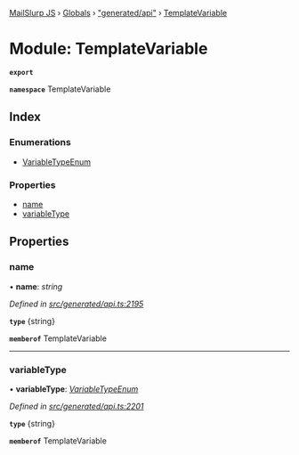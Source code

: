 [MailSlurp JS](../README.md) › [Globals](../globals.md) › ["generated/api"](_generated_api_.md) › [TemplateVariable](_generated_api_.templatevariable.md)

# Module: TemplateVariable

**`export`** 

**`namespace`** TemplateVariable

## Index

### Enumerations

* [VariableTypeEnum](../enums/_generated_api_.templatevariable.variabletypeenum.md)

### Properties

* [name](_generated_api_.templatevariable.md#name)
* [variableType](_generated_api_.templatevariable.md#variabletype)

## Properties

###  name

• **name**: *string*

*Defined in [src/generated/api.ts:2195](https://github.com/mailslurp/mailslurp-client-ts-js/blob/26ccbd6/src/generated/api.ts#L2195)*

**`type`** {string}

**`memberof`** TemplateVariable

___

###  variableType

• **variableType**: *[VariableTypeEnum](../enums/_generated_api_.templatevariable.variabletypeenum.md)*

*Defined in [src/generated/api.ts:2201](https://github.com/mailslurp/mailslurp-client-ts-js/blob/26ccbd6/src/generated/api.ts#L2201)*

**`type`** {string}

**`memberof`** TemplateVariable
